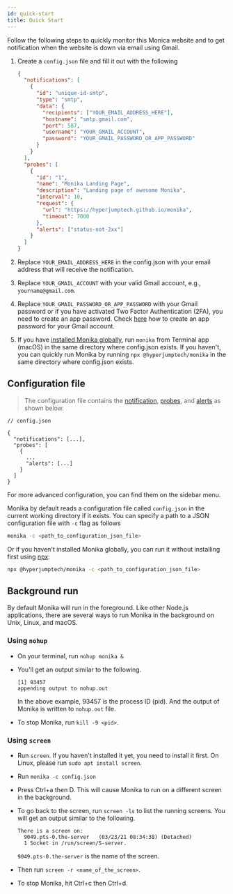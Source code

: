 ```yaml
---
id: quick-start
title: Quick Start
---
```


Follow the following steps to quickly monitor this Monica website and to get notification when the website is down via email using Gmail.

1. Create a `config.json` file and fill it out with the following

   ```json
   {
     "notifications": [
       {
         "id": "unique-id-smtp",
         "type": "smtp",
         "data": {
           "recipients": ["YOUR_EMAIL_ADDRESS_HERE"],
           "hostname": "smtp.gmail.com",
           "port": 587,
           "username": "YOUR_GMAIL_ACCOUNT",
           "password": "YOUR_GMAIL_PASSWORD_OR_APP_PASSWORD"
         }
       }
     ],
     "probes": [
       {
         "id": "1",
         "name": "Monika Landing Page",
         "description": "Landing page of awesome Monika",
         "interval": 10,
         "request": {
           "url": "https://hyperjumptech.github.io/monika",
           "timeout": 7000
         },
         "alerts": ["status-not-2xx"]
       }
     ]
   }
   ```

2. Replace `YOUR_EMAIL_ADDRESS_HERE` in the config.json with your email address that will receive the notification.
3. Replace `YOUR_GMAIL_ACCOUNT` with your valid Gmail account, e.g., `yourname@gmail.com`.
4. Replace `YOUR_GMAIL_PASSWORD_OR_APP_PASSWORD` with your Gmail password or if you have activated Two Factor Authentication (2FA), you need to create an app password. Check [here](https://support.google.com/accounts/answer/185833?p=InvalidSecondFactor&visit_id=637516776381460079-1520353003&rd=1) how to create an app password for your Gmail account.
5. If you have [installed Monika globally](/monika/installation), run `monika` from Terminal app (macOS) in the same directory where config.json exists. If you haven't, you can quickly run Monika by running `npx @hyperjumptech/monika` in the same directory where config.json exists.

## Configuration file

> The configuration file contains the [notification](/monika/guides/notifications), [probes](/monika/guides/probes), and [alerts](/monika/guides/alerts) as shown below.

```
// config.json

{
  "notifications": [...],
  "probes": [
    {
      ...
      "alerts": [...]
    }
  ]
}
```

For more advanced configuration, you can find them on the sidebar menu.

Monika by default reads a configuration file called `config.json` in the current working directory if it exists. You can specify a path to a JSON configuration file with `-c` flag as follows

```bash
monika -c <path_to_configuration_json_file>
```

Or if you haven't installed Monika globally, you can run it without installing first using [npx](https://www.npmjs.com/package/npx):

```bash
npx @hyperjumptech/monika -c <path_to_configuration_json_file>
```

## Background run

By default Monika will run in the foreground. Like other Node.js applications, there are several ways to run Monika in the background on Unix, Linux, and macOS.

### Using `nohup`

- On your terminal, run `nohup monika &`
- You'll get an output similar to the following.

  ```
  [1] 93457
  appending output to nohup.out
  ```

  In the above example, 93457 is the process ID (pid). And the output of Monika is written to `nohup.out` file.

- To stop Monika, run `kill -9 <pid>`.

### Using `screen`

- Run `screen`. If you haven't installed it yet, you need to install it first. On Linux, please run `sudo apt install screen`.
- Run `monika -c config.json`
- Press Ctrl+a then D. This will cause Monika to run on a different screen in the background.
- To go back to the screen, run `screen -ls` to list the running screens. You will get an output similar to the following.

  ```
  There is a screen on:
    9049.pts-0.the-server	(03/23/21 08:34:38)	(Detached)
    1 Socket in /run/screen/S-server.
  ```

  `9049.pts-0.the-server` is the name of the screen.

- Then run `screen -r <name_of_the_screen>`.
- To stop Monika, hit Ctrl+c then Ctrl+d.
